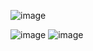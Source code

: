 ![image](https://github.com/user-attachments/assets/440c6d63-74e5-4b5d-8bb9-f04c9eddcd2b)

![image](https://github.com/user-attachments/assets/3e251906-689b-44d4-a8bd-13bd13f038bd)
![image](https://github.com/user-attachments/assets/1c8ec8a9-f666-4ffe-88c4-7ee118c314da)
